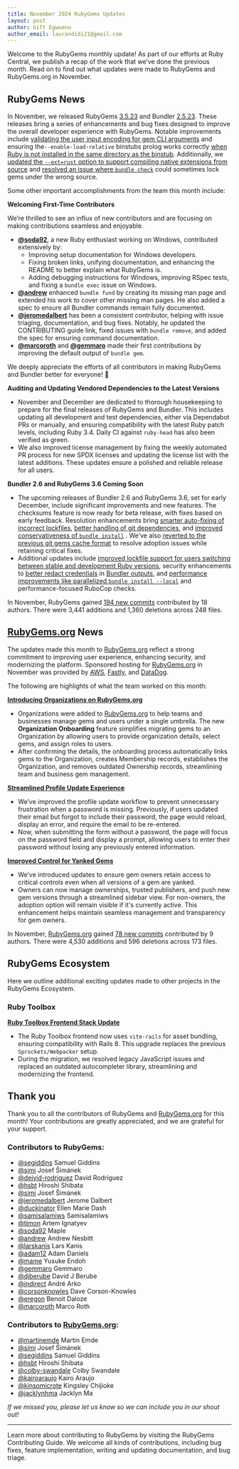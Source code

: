 ```yaml
---
title: November 2024 RubyGems Updates
layout: post
author: Gift Egwuenu
author_email: laurandidi21@gmail.com
---
```


Welcome to the RubyGems monthly update! As part of our efforts at Ruby Central, we publish a recap of the work that we’ve done the previous month. Read on to find out what updates were made to RubyGems and RubyGems.org in November.

## RubyGems News

In November, we released RubyGems [3.5.23](https://github.com/rubygems/rubygems/blob/master/CHANGELOG.md#3523--2024-11-05) and Bundler [2.5.23](https://github.com/rubygems/rubygems/blob/master/bundler/CHANGELOG.md#2523-november-5-2024). These releases bring a series of enhancements and bug fixes designed to improve the overall developer experience with RubyGems. Notable improvements include [validating the user input encoding for gem CLI arguments](https://github.com/rubygems/rubygems/pull/6471) and ensuring the`--enable-load-relative` binstubs prolog works correctly [when Ruby is not installed in the same directory as the binstub](https://github.com/rubygems/rubygems/pull/7872). Additionally, we [updated the `--ext=rust` option to support compiling native extensions from source](https://github.com/rubygems/rubygems/pull/7610) and [resolved an issue where `bundle check`](https://github.com/rubygems/rubygems/pull/8148) could sometimes lock gems under the wrong source.

Some other important accomplishments from the team this month include:

**Welcoming First-Time Contributors**

We’re thrilled to see an influx of new contributors and are focusing on making contributions seamless and enjoyable.

- [**@soda92**](https://github.com/soda92), a new Ruby enthusiast working on Windows, contributed extensively by:
    - Improving setup documentation for Windows developers.
    - Fixing broken links, unifying documentation, and enhancing the README to better explain what RubyGems is.
    - Adding debugging instructions for Windows, improving RSpec tests, and fixing a `bundle exec` issue on Windows.
- [**@andrew**](https://github.com/andrew) enhanced `bundle fund` by creating its missing man page and extended his work to cover other missing man pages. He also added a spec to ensure all Bundler commands remain fully documented.
- [**@jeromedalbert**](https://github.com/jeromedalbert) has been a consistent contributor, helping with issue triaging, documentation, and bug fixes. Notably, he updated the CONTRIBUTING guide link, fixed issues with `bundle remove`, and added the spec for ensuring command documentation.
- [**@marcoroth**](https://github.com/marcoroth) and [**@gemmaro**](https://github.com/gemmaro) made their first contributions by improving the default output of `bundle gem`.

We deeply appreciate the efforts of all contributors in making RubyGems and Bundler better for everyone! 🎉

**Auditing and Updating Vendored Dependencies to the Latest Versions**

- November and December are dedicated to thorough housekeeping to prepare for the final releases of RubyGems and Bundler. This includes updating all development and test dependencies, either via Dependabot PRs or manually, and ensuring compatibility with the latest Ruby patch levels, including Ruby 3.4. Daily CI against `ruby-head` has also been verified as green.
- We also improved license management by fixing the weekly automated PR process for new SPDX licenses and updating the license list with the latest additions. These updates ensure a polished and reliable release for all users.

**Bundler 2.6 and RubyGems 3.6 Coming Soon**

- The upcoming releases of Bundler 2.6 and RubyGems 3.6, set for early December, include significant improvements and new features. The checksums feature is now ready for beta release, with fixes based on early feedback. Resolution enhancements bring [smarter auto-fixing of incorrect lockfiles](https://github.com/rubygems/rubygems/pull/8103), [better handling of git dependencies](https://github.com/rubygems/rubygems/pull/8269), and [improved conservativeness of `bundle install`](https://github.com/rubygems/rubygems/pull/8281) . We’ve also [reverted to the previous git gems cache format](https://github.com/rubygems/rubygems/pull/8296) to resolve adoption issues while retaining critical fixes.
- Additional updates include [improved lockfile support for users switching between stable and development Ruby versions](https://github.com/rubygems/rubygems/pull/8251), security enhancements to [better redact credentials](https://github.com/rubygems/rubygems/pull/8222) in [Bundler outputs](https://github.com/rubygems/rubygems/pull/8283), and [performance improvements like parallelized `bundle install --local`](https://github.com/rubygems/rubygems/pull/8248) and performance-focused RuboCop checks.

In November, RubyGems gained [194 new commits](https://github.com/rubygems/rubygems/compare/master@%7B2024-11-01%7D...master@%7B2024-11-31%7D) contributed by 18 authors. There were 3,441 additions and 1,360 deletions across 248 files.

## [RubyGems.org](http://rubygems.org/) News

The updates made this month to [RubyGems.org](http://rubygems.org/) reflect a strong commitment to improving user experience, enhancing security, and modernizing the platform. Sponsored hosting for [RubyGems.org](http://rubygems.org/) in November was provided by [AWS](https://aws.amazon.com/), [Fastly](https://www.fastly.com/), and [DataDog](https://www.datadoghq.com/).

The following are highlights of what the team worked on this month:

[**Introducing Organizations on RubyGems.org**](https://github.com/rubygems/rubygems.org/pull/5201)

- Organizations were added to [RubyGems.org](http://rubygems.org/) to help teams and businesses manage gems and users under a single umbrella. The new **Organization Onboarding** feature simplifies migrating gems to an Organization by allowing users to provide organization details, select gems, and assign roles to users.
- After confirming the details, the onboarding process automatically links gems to the Organization, creates Membership records, establishes the Organization, and removes outdated Ownership records, streamlining team and business gem management.

[**Streamlined Profile Update Experience**](https://github.com/rubygems/rubygems.org/pull/5250)

- We’ve improved the profile update workflow to prevent unnecessary frustration when a password is missing. Previously, if users updated their email but forgot to include their password, the page would reload, display an error, and require the email to be re-entered.
- Now, when submitting the form without a password, the page will focus on the password field and display a prompt, allowing users to enter their password without losing any previously entered information.

[**Improved Control for Yanked Gems**](https://github.com/rubygems/rubygems.org/pull/5260)

- We’ve introduced updates to ensure gem owners retain access to critical controls even when all versions of a gem are yanked.
- Owners can now manage ownerships, trusted publishers, and push new gem versions through a streamlined sidebar view. For non-owners, the adoption option will remain visible if it's currently active. This enhancement helps maintain seamless management and transparency for gem owners.

In November, [RubyGems.org](http://rubygems.org/) gained [78 new commits](https://github.com/rubygems/rubygems.org/compare/master@%7B2024-11-01%7D...master@%7B2024-11-31%7D) contributed by 9 authors. There were 4,530 additions and 596 deletions across 173 files.

## RubyGems Ecosystem

Here we outline additional exciting updates made to other projects in the RubyGems Ecosystem.

### Ruby Toolbox

[**Ruby Toolbox Frontend Stack Update**](https://github.com/rubytoolbox/rubytoolbox/pull/1461)

- The Ruby Toolbox frontend now uses `vite-rails` for asset bundling, ensuring compatibility with Rails 8. This upgrade replaces the previous `Sprockets/Webpacker` setup.
- During the migration, we resolved legacy JavaScript issues and replaced an outdated autocompleter library, streamlining and modernizing the frontend.

## Thank you

Thank you to all the contributors of RubyGems and [RubyGems.org](http://rubygems.org/) for this month! Your contributions are greatly appreciated, and we are grateful for your support.

### Contributors to RubyGems:

- [@segiddins](https://github.com/segiddins) Samuel Giddins
- [@simi](https://github.com/simi) Josef Šimánek
- [@deivid-rodriguez](https://github.com/deivid-rodriguez) David Rodríguez
- [@hsbt](https://github.com/hsbt) Hiroshi Shibata
- [@simi](https://github.com/simi) Josef Šimánek
- [@jeromedalbert](https://github.com/jeromedalbert) Jerome Dalbert
- [@duckinator](https://github.com/duckinator) Ellen Marie Dash
- [@samisalamiws](https://github.com/samisalamiws) Samisalamiws
- [@timon](https://github.com/timon) Artem Ignatyev
- [@soda92](https://github.com/soda92) Maple
- [@andrew](https://github.com/andrew) Andrew Nesbitt
- [@larskanis](https://github.com/larskanis) Lars Kanis
- [@adam12](https://github.com/adam12) Adam Daniels
- [@mame](https://github.com/mame) Yusuke Endoh
- [@gemmaro](https://github.com/gemmaro) Gemmaro
- [@djberube](https://github.com/djberube) David J Berube
- [@indirect](https://github.com/indirect) André Arko
- [@corsonknowles](https://github.com/corsonknowles) Dave Corson-Knowles
- [@eregon](https://github.com/eregon) Benoit Daloze
- [@marcoroth](https://github.com/marcoroth) Marco Roth

### Contributors to [RubyGems.org](http://rubygems.org/):

- [@martinemde](https://github.com/martinemde) Martin Emde
- [@simi](https://github.com/simi) Josef Šimánek
- [@segiddins](https://github.com/segiddins) Samuel Giddins
- [@hsbt](https://github.com/hsbt) Hiroshi Shibata
- [@colby-swandale](https://github.com/colby-swandale) Colby Swandale
- [@kairoaraujo](https://github.com/kairoaraujo) Kairo Araujo
- [@kinsomicrote](https://github.com/kinsomicrote) Kingsley Chijioke
- [@jacklynhma](https://github.com/jacklynhma) Jacklyn Ma

*If we missed you, please let us know so we can include you in our shout out!*

---
Learn more about contributing to RubyGems by visiting the RubyGems Contributing Guide. We welcome all kinds of contributions, including bug fixes, feature implementation, writing and updating documentation, and bug triage.